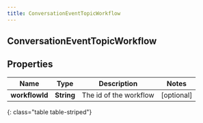 ```yaml
---
title: ConversationEventTopicWorkflow
---
```

## ConversationEventTopicWorkflow


## Properties

| Name | Type | Description | Notes |
| ------------ | ------------- | ------------- | ------------- |
| **workflowId** | <!----><!---->**String**<!----> | The id of the workflow |  [optional] |
{: class="table table-striped"}



